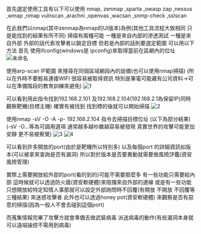 首先選定使用工具有以下可以使用
nmap, zenmap 
,sparta
,owasp zap
,nessus
,wmap
,nmap vulnscan 
,arachni
,openvas
,wacsan
,snmp-check
,sslscan

在此我們以nmap(其中zenmap為nmap的UI版本)為例(其他工具流程大致相同 只是能找到的結果有所不同)
掃描有兩種可能 一種是來自內部的滲透測試 一種是來自外部
外部的話代表攻擊者以鎖定目標 但若是內部的話則要選定範圍 可以用以下方法
首先 使用ifconfig(windows是 ipconfig)來取得當前在區網內的位址
![未命名](https://user-images.githubusercontent.com/49279418/117000618-eef5c480-ad13-11eb-88e6-91f363d61a16.png)

使用arp-scan IP範圍 來搜尋在同個區域網段內的設備(也可以使用nmap掃描)
(所以在外時不要輕易連接WIFI 很容易被取得資訊 特別是筆電可能藏有公司資料->可以在準備階段的教育訓練來避免)
![1](https://user-images.githubusercontent.com/49279418/117001510-071a1380-ad15-11eb-8315-d889a7ef32c5.png)

可以看到用此指令找到192.168.2.101 及192.168.2.104(192.168.2.1為保留IP)同時觀察靶機(目標主機)
確實有被找到 找到標的後就可以開始掃描
![2](https://user-images.githubusercontent.com/49279418/117001943-8871a600-ad15-11eb-89f5-d2e588e85c4a.png)

使用nmap -sV -O -A -p- 192.168.2.104 指令去掃描目標位址 (以下為部分結果)
(-sV -O...等為可調用選項 通常越多越吵雜越容易被發現 真實世界的攻擊可能更加安靜 更不易被察覺)
![3](https://user-images.githubusercontent.com/49279418/117003858-f7e89500-ad17-11eb-85fc-f91caa722812.png)
![4](https://user-images.githubusercontent.com/49279418/117003867-fa4aef00-ad17-11eb-9e94-21af86e81859.png)

可以看到許多開放的port(由於是靶機所以特別多) 以及每個port 的詳細資訊如版本(可以被拿來查詢是否有漏洞) 所以對於版本是否要異動就需要做風險評鑑(資安風險管理)

實際上需要開放給外部的port(看的到的)可能不需要那麼多 有一些功能只需要給內部 這時候就可以透過防火牆(資安軟硬體)來阻擋來自外部的連線
或是有一些功能只想開放給特定知情人事那就可以設定外部詢問時不回覆(有開放 不開放 不回覆等三種結果) 來迷惑攻擊者
此外也可以透過honey pot(資安軟硬體) 來觀察是否有惡意的掃描(因為一般人不會去碰到這個port)

而蒐集情報完畢了攻擊方就會準備去做武裝病毒 派送病毒的動作(有些漏洞本身就可以遠端操控不需用到病毒)

